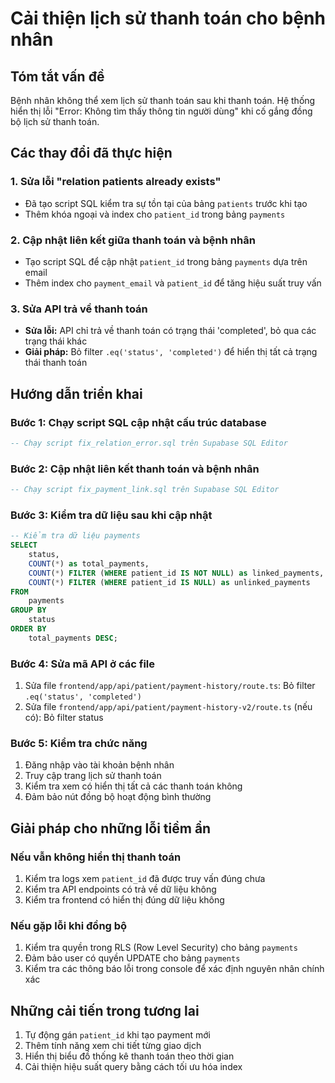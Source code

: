 # Cải thiện lịch sử thanh toán cho bệnh nhân

## Tóm tắt vấn đề
Bệnh nhân không thể xem lịch sử thanh toán sau khi thanh toán. Hệ thống hiển thị lỗi "Error: Không tìm thấy thông tin người dùng" khi cố gắng đồng bộ lịch sử thanh toán.

## Các thay đổi đã thực hiện

### 1. Sửa lỗi "relation patients already exists"
- Đã tạo script SQL kiểm tra sự tồn tại của bảng `patients` trước khi tạo
- Thêm khóa ngoại và index cho `patient_id` trong bảng `payments`

### 2. Cập nhật liên kết giữa thanh toán và bệnh nhân
- Tạo script SQL để cập nhật `patient_id` trong bảng `payments` dựa trên email
- Thêm index cho `payment_email` và `patient_id` để tăng hiệu suất truy vấn

### 3. Sửa API trả về thanh toán
- **Sửa lỗi:** API chỉ trả về thanh toán có trạng thái 'completed', bỏ qua các trạng thái khác
- **Giải pháp:** Bỏ filter `.eq('status', 'completed')` để hiển thị tất cả trạng thái thanh toán

## Hướng dẫn triển khai

### Bước 1: Chạy script SQL cập nhật cấu trúc database
```sql
-- Chạy script fix_relation_error.sql trên Supabase SQL Editor
```

### Bước 2: Cập nhật liên kết thanh toán và bệnh nhân
```sql
-- Chạy script fix_payment_link.sql trên Supabase SQL Editor
```

### Bước 3: Kiểm tra dữ liệu sau khi cập nhật
```sql
-- Kiểm tra dữ liệu payments
SELECT 
    status,
    COUNT(*) as total_payments,
    COUNT(*) FILTER (WHERE patient_id IS NOT NULL) as linked_payments,
    COUNT(*) FILTER (WHERE patient_id IS NULL) as unlinked_payments
FROM 
    payments 
GROUP BY 
    status
ORDER BY 
    total_payments DESC;
```

### Bước 4: Sửa mã API ở các file
1. Sửa file `frontend/app/api/patient/payment-history/route.ts`: Bỏ filter `.eq('status', 'completed')`
2. Sửa file `frontend/app/api/patient/payment-history-v2/route.ts` (nếu có): Bỏ filter status

### Bước 5: Kiểm tra chức năng
1. Đăng nhập vào tài khoản bệnh nhân
2. Truy cập trang lịch sử thanh toán
3. Kiểm tra xem có hiển thị tất cả các thanh toán không
4. Đảm bảo nút đồng bộ hoạt động bình thường

## Giải pháp cho những lỗi tiềm ẩn

### Nếu vẫn không hiển thị thanh toán
1. Kiểm tra logs xem `patient_id` đã được truy vấn đúng chưa
2. Kiểm tra API endpoints có trả về dữ liệu không
3. Kiểm tra frontend có hiển thị đúng dữ liệu không

### Nếu gặp lỗi khi đồng bộ
1. Kiểm tra quyền trong RLS (Row Level Security) cho bảng `payments`
2. Đảm bảo user có quyền UPDATE cho bảng `payments`
3. Kiểm tra các thông báo lỗi trong console để xác định nguyên nhân chính xác

## Những cải tiến trong tương lai
1. Tự động gán `patient_id` khi tạo payment mới
2. Thêm tính năng xem chi tiết từng giao dịch
3. Hiển thị biểu đồ thống kê thanh toán theo thời gian
4. Cải thiện hiệu suất query bằng cách tối ưu hóa index 